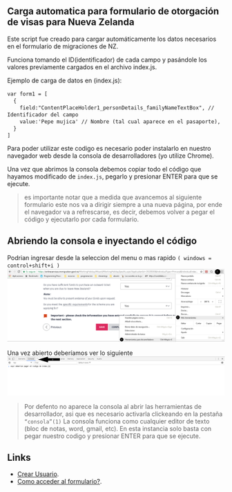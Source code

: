 ## Carga automatica para formulario de otorgación de visas para Nueva Zelanda


Este script fue creado para cargar automáticamente los datos necesarios en el formulario de migraciones de NZ.

Funciona tomando el ID(identificador) de cada campo y pasándole los valores previamente cargados en el archivo index.js.



Ejemplo de carga de datos en (index.js):

```
var form1 = [
  {
    field:"ContentPlaceHolder1_personDetails_familyNameTextBox", // Identificador del campo
    value:'Pepe mujica' // Nombre (tal cual aparece en el pasaporte),
  }
]
```

Para poder utilizar este codigo es necesario poder instalarlo en nuestro navegador web desde la consola de desarrolladores (yo utilize Chrome).

Una vez que abrimos la consola debemos copiar todo el código que hayamos modificado de `index.js`, pegarlo y presionar ENTER para que se ejecute.

> es importante notar que a medida que avancemos al siguiente formulario este nos va a dirigir siempre a una nueva página, por ende el navegador va a refrescarse, es decir, debemos volver a pegar el código y ejecutarlo por cada formulario.


## Abriendo la consola e inyectando el código

Podrian ingresar desde la seleccion del menu o mas rapido `( windows = control+shift+i )`
![Alt text](./assets/opendevelopertools.png?raw=true)


Una vez abierto deberíamos ver lo siguiente
![Alt text](./assets/pastecodeonconsole.png?raw=true)

> Por defento no aparece la consola al abrir las herramientas de desarrollador, asi que es necesario activarla clickeando en la pestaña `“consola”(1)`
La consola funciona como cualquier editor de texto (bloc de notas, word, gmail, etc). En esta instancia solo basta con pegar nuestro codigo y presionar ENTER para que se ejecute.


## Links
- [Crear Usuario](https://help.github.com/articles/basic-writing-and-formatting-syntax/#links).
- [Como acceder al formulario?](http://www.yomeanimoyvos.com/nueva-zelanda-la-guia-maestra).


